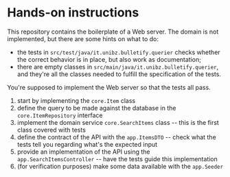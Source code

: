 # Hands-on instructions

This repository contains the boilerplate of a Web server. The domain is not implemented, but there are some hints on what to do:

- the tests in `src/test/java/it.unibz.bulletify.querier` checks whether the correct behavior is in place, but also work as documentation;
- there are empty classes in `src/main/java/it.unibz.bulletify.querier`, and they're all the classes needed to fulfill the specification of the tests.

You're supposed to implement the Web server so that the tests all pass.

1. start by implementing the `core.Item` class
2. define the query to be made against the database in the `core.ItemRepository` interface
3. implement the domain service `core.SearchItems` class -- this is the first class covered with tests
4. define the contract of the API with the `app.ItemsDTO` -- check what the tests tell you regarding what's the expected input
5. provide an implementation of the API using the `app.SearchItemsController` -- have the tests guide this implementation
6. (for verification purposes) make some data available with the `app.Seeder`